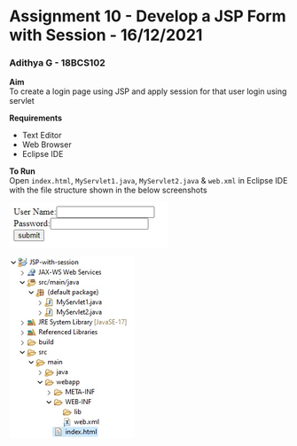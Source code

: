 # Assignment 10 - Develop a JSP Form with Session - 16/12/2021

### Adithya G - 18BCS102

**Aim**<br />
To create a login page using JSP and apply session for that user login using servlet

**Requirements**

- Text Editor
- Web Browser
- Eclipse IDE

**To Run**<br />
Open `index.html`, `MyServlet1.java`, `MyServlet2.java` & `web.xml` in Eclipse IDE with the file structure shown in the below screenshots

![Sample Screenshot](https://github.com/aad8ya/Internet-and-Web-Programming/blob/main/Assignment%2010%20-%20JSP%20Login%20Form%20with%20Session/SampleScreenshot.jpg)

![File Structure](https://github.com/aad8ya/Internet-and-Web-Programming/blob/main/Assignment%2010%20-%20JSP%20Login%20Form%20with%20Session/FileStructure.jpg)
